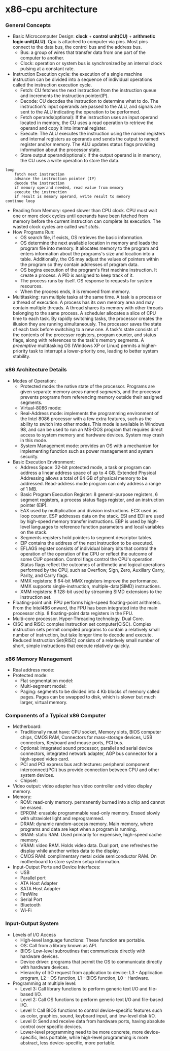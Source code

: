 # x86-cpu architecture

### General Concepts
* Basic Microcomputer Design: **clock** + **control unit(CU)** + **arithmetic logic unit(ALU)**. Cpu is attached to computer via pins. Most pins connect to the data bus, the control bus and the address bus. 
    - Bus: a group of wires that transfer data from one part of the computer to another. 
    - Clock: operation or system bus is synchronized by an internal clock pulsing at a constant rate.
* Instruction Execution cycle: the execution of a single machine instruction can be divided into a sequence of individual operations called the instruction execution cycle. 
    - Fetch: CU fetches the next instruction from the instruction queue and increments the instruction pointer(IP).
    - Decode: CU decodes the instruction to determine what to do. The instruction's input operands are passed to the ALU, and signals are sent to the ALU indicating the operation to be performed.
    - Fetch operands(optional): If the instruction uses an input operand located in memory, the CU uses a read operation to retrieve the operand and copy it into internal register.
    - Execute: The ALU executes the instruction using the named registers and internal registers as operands and sends the output to named register and/or memory. The ALU updates status flags providing information about the processor state.
    - Store output operand(optional): If the output operand is in memory, the CU uses a write operation to store the data.
```
loop
    fetch next instruction
    advance the instruction pointer (IP)
    decode the instruction
    if memory operand needed, read value from memory
    execute the instruction
    if result is memory operand, write result to memory
continue loop
```
* Reading from Memory: speed slower than CPU clock. CPU must wait one or more clock cycles until operands have been fetched from memory before the current instruction can complete its execution. The wasted clock cycles are called *wait stats*. 
* How Programs Run: 
    - OS search file, if exists, OS retrieves the basic information.
    - OS determine the next available location in memory and loads the program file into memory. It allocates memory to the program and enters information about the programs's size and location into a table. Additionally, the OS may adjust the values of pointers within the program so they contain addresses of program data.
    - OS begins execution of the program's first machine instruction. It create a process. A PID is assigned to keep track of it.
    - The process runs by itself. OS response to requests for system resources. 
    - When the process ends, it is removed from memory. 
* Multitasking: run multiple tasks at the same time. A task is a process or a thread of execution. A process has its own memory area and may contain multiple threads. A thread shares its memory with other threads belonging to the same process. A scheduler allocates a slice of CPU time to each task. By rapidly switching tasks, the processor creates the illusion they are running simultaneously. The processor saves the state of each task before switching to a new one. A task's state consists of the contents of the processor registers, program counter, and status flags, along with references to the task's memory segments. A *preemptive* multitasking OS (Windows XP or Linux) permits a higher-priority task to interrupt a lower-priority one, leading to better system stability. 

### x86 Architecture Details
* Modes of Operation: 
    - Protected mode: the native state of the processor. Programs are given separate memory areas named *segments*, and the processor prevents programs from referencing memory outside their assigned segments. 
    - Virtual-8086 mode: 
    - Real-Address mode: implements the programming environment of the Intel 8086 processor with a few extra features, such as the ability to switch into other modes. This mode is available in Windows 98, and can be used to run an MS-DOS program that requires direct access to system memory and hardware devices. System may crash in this mode.
    - System Management mode: provides an OS with a mechanism for implementing function such as power management and system security.
* Basic Execution Environment:
    - Address Space: 32-bit protected mode, a task or program can address a linear address space of up to 4 GB. Extended Physical Addressing allows a total of 64 GB of physical memory to be addressed. Read-address mode program can only address a range of 1 MB.
    - Basic Program Execution Register: 8 general-purpose registers, 6 segment registers, a process status flags register, and an instruction pointer (EIP).
    - EAX used by multiplication and division instructions. ECX used as loop counter. ESP addresses data on the stack. ESI and EDI are used by high-speed memory transfer instructions. EBP is used by high-level languages to reference function parameters and local variables on the stack. 
    - Segments registers hold pointers to segment descriptor tables. 
    - EIP contains the address of the next instruction to be executed. 
    - EFLAGS register consists of individual binary bits that control the operation of the operation of the CPU or reflect the outcome of some CUP operation. Control flags control the CPU's operation. Status flags reflect the outcomes of arithmetic and logical operations performed by the CPU, such as Overflow, Sign, Zero, Auxiliary Carry, Parity, and Carry flags.
    - MMX registers: 8 64-bit MMX registers improve the performance. MMX supports single-instruction, multiple-data(SIMD) instructions. 
    - XMM registers: 8 128-bit used by streaming SIMD extensions to the instruction set.
* Floating-point unit: FPU performs high-speed floating-point arithmetic. From the Intel486 onward, the FPU has been integrated into the main processor chip. 8 floating-point data registers in the FPU.
* Multi-core processor. Hyper-Threading technology. Dual Core.
* CISC and RISC: complex instruction set computer(CISC). Complex instruction sets permit compiled programs to contain a relatively small number of instruction, but take longer time to decode and execute. Reduced Instruction Set(RISC) consists of a relatively small number of short, simple instructions that execute relatively quickly. 

### x86 Memory Management
* Real address mode:
* Protected mode:
    - Flat segmentation model:
    - Multi-segment model:
    - Paging: segments to be divided into 4 Kb blocks of memory called pages. Pages can be swapped to disk, which is slower but much larger, virtual memory. 

### Components of a Typical x86 Computer
* Motherboard: 
    - Traditionally must have: CPU socket, Memory slots, BIOS computer chips, CMOS RAM, Connectors for mass-storage devices, USB connectors, Keyboard and mouse ports, PCI bus. 
    - Optional: integrated sound processor, parallel and serial device connectors, integrated network adapter, AGP bus connector for a high-speed video card.
    - PCI and PCI express bus architectures: peripheral component interconnect(PCI) bus provide connection between CPU and other system devices.
    - Chipset: 
* Video output: video adapter has video controller and video display memory.
* Memory: 
    - ROM: read-only memory. permanently burned into a chip and cannot be erased.
    - EPROM: erasable programmable read-only memory. Erased slowly with ultraviolet light and reprogrammed.
    - DRAM: dynamic random-access memory. Main memory, where programs and data are kept when a program is running. 
    - SRAM: static RAM. Used primarily for expensive, high-speed cache memory. 
    - VRAM: video RAM. Holds video data. Dual port, one refreshes the display while another writes data to the display.
    - CMOS RAM: complimentary metal oxide semiconductor RAM. On motherboard to store system setup information. 
* Input-Output Ports and Device Interfaces:
    - USB
    - Parallel port
    - ATA Host Adapter
    - SATA Host Adapter
    - FireWire
    - Serial Port
    - Bluetooth
    - Wi-Fi

### Input-Output System
* Levels of I/O Access
    - High-level language functions: These function are portable.
    - OS: Call from a library known as API.
    - BIOS: Low-level subroutines that communicate directly with hardware devices.
    - Device driver: programs that permit the OS to communicate directly with hardware devices. 
    - Hierarchy of I/O request from application to device: L3 - Application program, L2 - OS function, L1 - BIOS function, L0 - Hardware.
* Programming at multiple level: 
    - Level 3: Call library functions to perform generic text I/O and file-based I/O.
    - Level 2: Call OS functions to perform generic text I/O and file-based I/O.
    - Level 1: Call BIOS functions to control device-specific features such as color, graphics, sound, keyboard input, and low-level disk I/O.
    - Level 0: Send and receive data from hardware ports, having absolute control over specific devices. 
    - Lower-level programming need to be more concrete, more device-specific, less portable, while high-level programming is more abstract, less device-specific, more portable. 